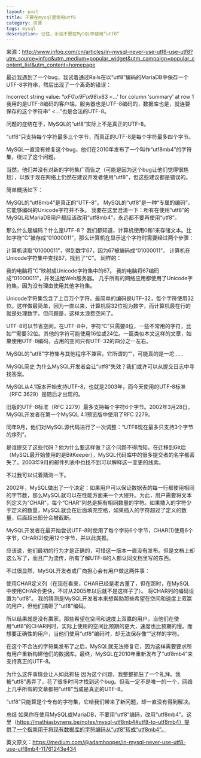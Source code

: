 ```yaml
---
layout: post
title: 不要在mysql里使用utf8
category: 资源
tags: mysql
description: 记住，永远不要在MySQL中使用“utf8”
---
```


来源：http://www.infoq.com/cn/articles/in-mysql-never-use-utf8-use-utf8?utm_source=infoq&utm_medium=popular_widget&utm_campaign=popular_content_list&utm_content=homepage

最近我遇到了一个bug，我试着通过Rails在以“utf8”编码的MariaDB中保存一个UTF-8字符串，然后出现了一个离奇的错误：

Incorrect string value: ‘\xF0\x9F\x98\x83 <…’ for column ‘summary’ at row 1
我用的是UTF-8编码的客户端，服务器也是UTF-8编码的，数据库也是，就连要保存的这个字符串“ <…”也是合法的UTF-8。

问题的症结在于，MySQL的“utf8”实际上不是真正的UTF-8。

“utf8”只支持每个字符最多三个字节，而真正的UTF-8是每个字符最多四个字节。

MySQL一直没有修复这个bug，他们在2010年发布了一个叫作“utf8mb4”的字符集，绕过了这个问题。

当然，他们并没有对新的字符集广而告之（可能是因为这个bug让他们觉得很尴尬），以致于现在网络上仍然在建议开发者使用“utf8”，但这些建议都是错误的。

简单概括如下：

MySQL的“utf8mb4”是真正的“UTF-8”。
MySQL的“utf8”是一种“专属的编码”，它能够编码的Unicode字符并不多。
我要在这里澄清一下：所有在使用“utf8”的MySQL和MariaDB用户都应该改用“utf8mb4”，永远都不要再使用“utf8”。

那么什么是编码？什么是UTF-8？
我们都知道，计算机使用0和1来存储文本。比如字符“C”被存成“01000011”，那么计算机在显示这个字符时需要经过两个步骤：

计算机读取“01000011”，得到数字67，因为67被编码成“01000011”。
计算机在Unicode字符集中查找67，找到了“C”。
同样的：

我的电脑将“C”映射成Unicode字符集中的67。
我的电脑将67编码成“01000011”，并发送给Web服务器。
几乎所有的网络应用都使用了Unicode字符集，因为没有理由使用其他字符集。

Unicode字符集包含了上百万个字符。最简单的编码是UTF-32，每个字符使用32位。这样做最简单，因为一直以来，计算机将32位视为数字，而计算机最在行的就是处理数字。但问题是，这样太浪费空间了。

UTF-8可以节省空间，在UTF-8中，字符“C”只需要8位，一些不常用的字符，比如“”需要32位。其他的字符可能使用16位或24位。一篇类似本文这样的文章，如果使用UTF-8编码，占用的空间只有UTF-32的四分之一左右。

MySQL的“utf8”字符集与其他程序不兼容，它所谓的“”，可能真的是一坨……

MySQL简史
为什么MySQL开发者会让“utf8”失效？我们或许可以从提交日志中寻找答案。

MySQL从4.1版本开始支持UTF-8，也就是2003年，而今天使用的UTF-8标准（RFC 3629）是随后才出现的。

旧版的UTF-8标准（RFC 2279）最多支持每个字符6个字节。2002年3月28日，MySQL开发者在第一个MySQL 4.1预览版中使用了RFC 2279。

同年9月，他们对MySQL源代码进行了一次调整：“UTF8现在最多只支持3个字节的序列”。

是谁提交了这些代码？他为什么要这样做？这个问题不得而知。在迁移到Git后（MySQL最开始使用的是BitKeeper），MySQL代码库中的很多提交者的名字都丢失了。2003年9月的邮件列表中也找不到可以解释这一变更的线索。

不过我可以试着猜测一下。

2002年，MySQL做出了一个决定：如果用户可以保证数据表的每一行都使用相同的字节数，那么MySQL就可以在性能方面来一个大提升。为此，用户需要将文本列定义为“CHAR”，每个“CHAR”列总是拥有相同数量的字符。如果插入的字符少于定义的数量，MySQL就会在后面填充空格，如果插入的字符超过了定义的数量，后面超出部分会被截断。

MySQL开发者在最开始尝试UTF-8时使用了每个字符6个字节，CHAR(1)使用6个字节，CHAR(2)使用12个字节，并以此类推。

应该说，他们最初的行为才是正确的，可惜这一版本一直没有发布。但是文档上却这么写了，而且广为流传，所有了解UTF-8的人都认同文档里写的东西。

不过很显然，MySQL开发者或厂商担心会有用户做这两件事：

使用CHAR定义列（在现在看来，CHAR已经是老古董了，但在那时，在MySQL中使用CHAR会更快，不过从2005年以后就不是这样子了）。
将CHAR列的编码设置为“utf8”。
我的猜测是MySQL开发者本来想帮助那些希望在空间和速度上双赢的用户，但他们搞砸了“utf8”编码。

所以结果就是没有赢家。那些希望在空间和速度上双赢的用户，当他们在使用“utf8”的CHAR列时，实际上使用的空间比预期的更大，速度也比预期的慢。而想要正确性的用户，当他们使用“utf8”编码时，却无法保存像“”这样的字符。

在这个不合法的字符集发布了之后，MySQL就无法修复它，因为这样需要要求所有用户重新构建他们的数据库。最终，MySQL在2010年重新发布了“utf8mb4”来支持真正的UTF-8。

为什么这件事情会让人如此抓狂
因为这个问题，我整整抓狂了一个礼拜。我被“utf8”愚弄了，花了很多时间才找到这个bug。但我一定不是唯一的一个，网络上几乎所有的文章都把“utf8”当成是真正的UTF-8。

“utf8”只能算是个专有的字符集，它给我们带来了新问题，却一直没有得到解决。

总结
如果你在使用MySQL或MariaDB，不要用“utf8”编码，改用“utf8mb4”。这里（https://mathiasbynens.be/notes/mysql-utf8mb4#utf8-to-utf8mb4）提供了一个指南用于将现有数据库的字符编码从“utf8”转成“utf8mb4”。

英文原文：https://medium.com/@adamhooper/in-mysql-never-use-utf8-use-utf8mb4-11761243e434

